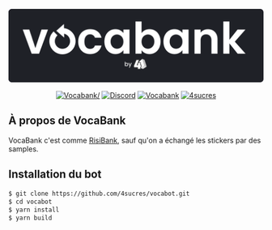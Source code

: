 <p align="center"><img src="https://github.com/4sucres/vocabank/raw/master/resources/img/animated-logo.gif" width="512"></p>

<p align="center">
<a href="https://vocabank.org/"><img alt="Vocabank" src="https://img.shields.io/david/4sucres/vocabank?style=flat-square">/<a>
<a href="https://discord.gg/hbSH8sf"><img alt="Discord" src="https://img.shields.io/discord/570066757021204515?label=discord&logo=discord&style=flat-square"></a>
<a href="https://vocabank.org/"><img alt="Vocabank" src="https://img.shields.io/badge/Vocabank-%F0%9F%94%89-blue"></a>
<a href="https://vocabank.org/"><img alt="4sucres" src="https://img.shields.io/badge/4sucres-%F0%9F%94%97-blue"></a>
  
  
</p>

## À propos de VocaBank

VocaBank c'est comme [RisiBank](https://risibank.fr/), sauf qu'on a échangé les stickers par des samples.

## Installation du bot

```console
$ git clone https://github.com/4sucres/vocabot.git
$ cd vocabot
$ yarn install
$ yarn build
```
